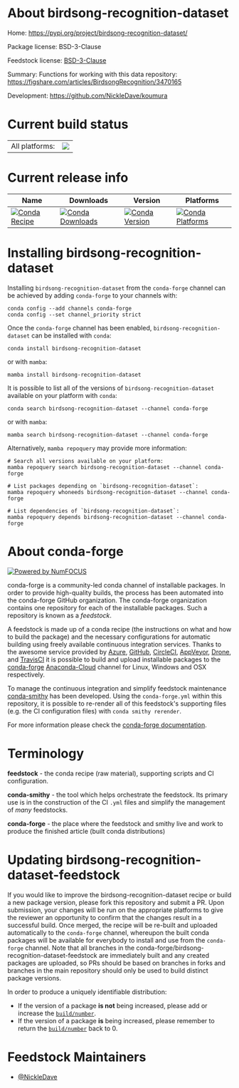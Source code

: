 About birdsong-recognition-dataset
==================================

Home: https://pypi.org/project/birdsong-recognition-dataset/

Package license: BSD-3-Clause

Feedstock license: [BSD-3-Clause](https://github.com/conda-forge/birdsong-recognition-dataset-feedstock/blob/main/LICENSE.txt)

Summary: Functions for working with this data repository: https://figshare.com/articles/BirdsongRecognition/3470165

Development: https://github.com/NickleDave/koumura

Current build status
====================


<table><tr><td>All platforms:</td>
    <td>
      <a href="https://dev.azure.com/conda-forge/feedstock-builds/_build/latest?definitionId=14918&branchName=main">
        <img src="https://dev.azure.com/conda-forge/feedstock-builds/_apis/build/status/birdsong-recognition-dataset-feedstock?branchName=main">
      </a>
    </td>
  </tr>
</table>

Current release info
====================

| Name | Downloads | Version | Platforms |
| --- | --- | --- | --- |
| [![Conda Recipe](https://img.shields.io/badge/recipe-birdsong--recognition--dataset-green.svg)](https://anaconda.org/conda-forge/birdsong-recognition-dataset) | [![Conda Downloads](https://img.shields.io/conda/dn/conda-forge/birdsong-recognition-dataset.svg)](https://anaconda.org/conda-forge/birdsong-recognition-dataset) | [![Conda Version](https://img.shields.io/conda/vn/conda-forge/birdsong-recognition-dataset.svg)](https://anaconda.org/conda-forge/birdsong-recognition-dataset) | [![Conda Platforms](https://img.shields.io/conda/pn/conda-forge/birdsong-recognition-dataset.svg)](https://anaconda.org/conda-forge/birdsong-recognition-dataset) |

Installing birdsong-recognition-dataset
=======================================

Installing `birdsong-recognition-dataset` from the `conda-forge` channel can be achieved by adding `conda-forge` to your channels with:

```
conda config --add channels conda-forge
conda config --set channel_priority strict
```

Once the `conda-forge` channel has been enabled, `birdsong-recognition-dataset` can be installed with `conda`:

```
conda install birdsong-recognition-dataset
```

or with `mamba`:

```
mamba install birdsong-recognition-dataset
```

It is possible to list all of the versions of `birdsong-recognition-dataset` available on your platform with `conda`:

```
conda search birdsong-recognition-dataset --channel conda-forge
```

or with `mamba`:

```
mamba search birdsong-recognition-dataset --channel conda-forge
```

Alternatively, `mamba repoquery` may provide more information:

```
# Search all versions available on your platform:
mamba repoquery search birdsong-recognition-dataset --channel conda-forge

# List packages depending on `birdsong-recognition-dataset`:
mamba repoquery whoneeds birdsong-recognition-dataset --channel conda-forge

# List dependencies of `birdsong-recognition-dataset`:
mamba repoquery depends birdsong-recognition-dataset --channel conda-forge
```


About conda-forge
=================

[![Powered by
NumFOCUS](https://img.shields.io/badge/powered%20by-NumFOCUS-orange.svg?style=flat&colorA=E1523D&colorB=007D8A)](https://numfocus.org)

conda-forge is a community-led conda channel of installable packages.
In order to provide high-quality builds, the process has been automated into the
conda-forge GitHub organization. The conda-forge organization contains one repository
for each of the installable packages. Such a repository is known as a *feedstock*.

A feedstock is made up of a conda recipe (the instructions on what and how to build
the package) and the necessary configurations for automatic building using freely
available continuous integration services. Thanks to the awesome service provided by
[Azure](https://azure.microsoft.com/en-us/services/devops/), [GitHub](https://github.com/),
[CircleCI](https://circleci.com/), [AppVeyor](https://www.appveyor.com/),
[Drone](https://cloud.drone.io/welcome), and [TravisCI](https://travis-ci.com/)
it is possible to build and upload installable packages to the
[conda-forge](https://anaconda.org/conda-forge) [Anaconda-Cloud](https://anaconda.org/)
channel for Linux, Windows and OSX respectively.

To manage the continuous integration and simplify feedstock maintenance
[conda-smithy](https://github.com/conda-forge/conda-smithy) has been developed.
Using the ``conda-forge.yml`` within this repository, it is possible to re-render all of
this feedstock's supporting files (e.g. the CI configuration files) with ``conda smithy rerender``.

For more information please check the [conda-forge documentation](https://conda-forge.org/docs/).

Terminology
===========

**feedstock** - the conda recipe (raw material), supporting scripts and CI configuration.

**conda-smithy** - the tool which helps orchestrate the feedstock.
                   Its primary use is in the construction of the CI ``.yml`` files
                   and simplify the management of *many* feedstocks.

**conda-forge** - the place where the feedstock and smithy live and work to
                  produce the finished article (built conda distributions)


Updating birdsong-recognition-dataset-feedstock
===============================================

If you would like to improve the birdsong-recognition-dataset recipe or build a new
package version, please fork this repository and submit a PR. Upon submission,
your changes will be run on the appropriate platforms to give the reviewer an
opportunity to confirm that the changes result in a successful build. Once
merged, the recipe will be re-built and uploaded automatically to the
`conda-forge` channel, whereupon the built conda packages will be available for
everybody to install and use from the `conda-forge` channel.
Note that all branches in the conda-forge/birdsong-recognition-dataset-feedstock are
immediately built and any created packages are uploaded, so PRs should be based
on branches in forks and branches in the main repository should only be used to
build distinct package versions.

In order to produce a uniquely identifiable distribution:
 * If the version of a package **is not** being increased, please add or increase
   the [``build/number``](https://docs.conda.io/projects/conda-build/en/latest/resources/define-metadata.html#build-number-and-string).
 * If the version of a package **is** being increased, please remember to return
   the [``build/number``](https://docs.conda.io/projects/conda-build/en/latest/resources/define-metadata.html#build-number-and-string)
   back to 0.

Feedstock Maintainers
=====================

* [@NickleDave](https://github.com/NickleDave/)

